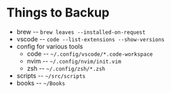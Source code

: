 # Things to Backup

- brew -- `brew leaves --installed-on-request`
- vscode -- `code --list-extensions --show-versions`
- config for various tools
  - code -- `~/.config/vscode/*.code-workspace` 
  - nvim -- `~/.config/nvim/init.vim`
  - zsh -- `~/.config/zsh/*.zsh`
- scripts -- `~/src/scripts`
- books -- `~/Books`
